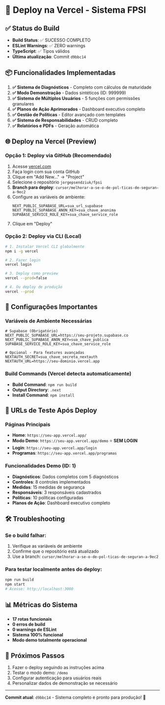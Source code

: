 # 🚀 Deploy na Vercel - Sistema FPSI

## ✅ Status do Build
- **Build Status**: ✅ SUCESSO COMPLETO
- **ESLint Warnings**: ✅ ZERO warnings
- **TypeScript**: ✅ Tipos válidos
- **Última atualização**: Commit `d9bbc14`

## 📦 Funcionalidades Implementadas
1. **✅ Sistema de Diagnósticos** - Completo com cálculos de maturidade
2. **✅ Modo Demonstração** - Dados sintéticos (ID: 999999)
3. **✅ Sistema de Múltiplos Usuários** - 5 funções com permissões granulares
4. **✅ Planos de Ação Aprimorados** - Dashboard executivo completo
5. **✅ Gestão de Políticas** - Editor avançado com templates
6. **✅ Sistema de Responsabilidades** - CRUD completo
7. **✅ Relatórios e PDFs** - Geração automática

## 🌐 Deploy na Vercel (Preview)

### Opção 1: Deploy via GitHub (Recomendado)
1. Acesse [vercel.com](https://vercel.com)
2. Faça login com sua conta GitHub
3. Clique em "Add New..." → "Project"
4. Selecione o repositório `jorgepsendziuk/fpsi`
5. **Branch para deploy**: `cursor/melhorar-a-se-o-de-pol-ticas-de-seguran-a-9ec2`
6. Configure as variáveis de ambiente:
   ```
   NEXT_PUBLIC_SUPABASE_URL=sua_url_supabase
   NEXT_PUBLIC_SUPABASE_ANON_KEY=sua_chave_anonima
   SUPABASE_SERVICE_ROLE_KEY=sua_chave_service_role
   ```
7. Clique em "Deploy"

### Opção 2: Deploy via CLI (Local)
```bash
# 1. Instalar Vercel CLI globalmente
npm i -g vercel

# 2. Fazer login
vercel login

# 3. Deploy como preview
vercel --prod=false

# 4. Ou deploy de produção
vercel --prod
```

## 🔧 Configurações Importantes

### Variáveis de Ambiente Necessárias
```env
# Supabase (Obrigatório)
NEXT_PUBLIC_SUPABASE_URL=https://seu-projeto.supabase.co
NEXT_PUBLIC_SUPABASE_ANON_KEY=sua_chave_publica
SUPABASE_SERVICE_ROLE_KEY=sua_chave_service_role

# Opcional - Para features avançadas
NEXTAUTH_SECRET=sua_chave_secreta_nextauth
NEXTAUTH_URL=https://seu-dominio.vercel.app
```

### Build Commands (Vercel detecta automaticamente)
- **Build Command**: `npm run build`
- **Output Directory**: `.next`
- **Install Command**: `npm install`

## 🎯 URLs de Teste Após Deploy

### Páginas Principais
- **Home**: `https://seu-app.vercel.app/`
- **Modo Demo**: `https://seu-app.vercel.app/demo` ⭐ **SEM LOGIN**
- **Login**: `https://seu-app.vercel.app/login`
- **Programas**: `https://seu-app.vercel.app/programas`

### Funcionalidades Demo (ID: 1)
- **Diagnósticos**: Dados completos com 5 diagnósticos
- **Controles**: 8 controles implementados
- **Medidas**: 15 medidas de segurança
- **Responsáveis**: 3 responsáveis cadastrados
- **Políticas**: 10 políticas configuradas
- **Planos de Ação**: Dashboard executivo completo

## 🛠 Troubleshooting

### Se o build falhar:
1. Verifique as variáveis de ambiente
2. Confirme que o repositório está atualizado
3. Use a branch: `cursor/melhorar-a-se-o-de-pol-ticas-de-seguran-a-9ec2`

### Para testar localmente antes do deploy:
```bash
npm run build
npm start
# Acesse: http://localhost:3000
```

## 📊 Métricas do Sistema
- **17 rotas funcionais**
- **0 erros de build**
- **0 warnings de ESLint**
- **Sistema 100% funcional**
- **Modo demo totalmente operacional**

## 🎉 Próximos Passos
1. Fazer o deploy seguindo as instruções acima
2. Testar o modo demo: `/demo`
3. Configurar autenticação para usuários reais
4. Personalizar dados de demonstração se necessário

---
**Commit atual**: `d9bbc14` - Sistema completo e pronto para produção! 🚀